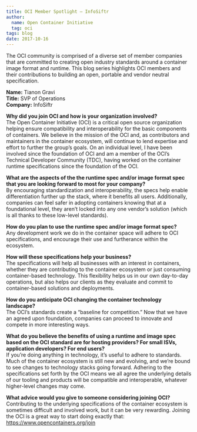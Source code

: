 ```yaml
---
title: OCI Member Spotlight – InfoSiftr
author:
  name: Open Container Initiative
  tag: oci
tags: blog
date: 2017-10-16
---
```


The OCI community is comprised of a diverse set of member companies that are committed to creating open industry standards around a container image format and runtime. This blog series highlights OCI members and their contributions to building an open, portable and vendor neutral specification.  

**Name:** Tianon Gravi  
**Title:** SVP of Operations  
**Company:** InfoSiftr  

**Why did you join OCI and how is your organization involved?**  
The Open Container Initiative (OCI) is a critical open source organization helping ensure compatibility and interoperability for the basic components of containers. We believe in the mission of the OCI and, as contributors and maintainers in the container ecosystem, will continue to lend expertise and effort to further the group’s goals. On an individual level, I have been involved since the foundation of OCI and am a member of the OCI’s Technical Developer Community (TDC), having worked on the container runtime specifications since the foundation of the OCI.

**What are the aspects of the the runtime spec and/or image format spec that you are looking forward to most for your company?**  
By encouraging standardization and interoperability, the specs help enable differentiation further up the stack, where it benefits all users.  Additionally, companies can feel safer in adopting containers knowing that at a foundational level, they aren’t locked into any one vendor’s solution (which is all thanks to these low-level standards).

**How do you plan to use the runtime spec and/or image format spec?**  
Any development work we do in the container space will adhere to OCI specifications, and encourage their use and furtherance within the ecosystem.

**How will these specifications help your business?**  
The specifications will help all businesses with an interest in containers, whether they are contributing to the container ecosystem or just consuming container-based technology.  This flexibility helps us in our own day-to-day operations, but also helps our clients as they evaluate and commit to container-based solutions and deployments.

**How do you anticipate OCI changing the container technology landscape?**  
The OCI’s standards create a “baseline for competition.”  Now that we have an agreed upon foundation, companies can proceed to innovate and compete in more interesting ways.

**What do you believe the benefits of using a runtime and image spec based on the OCI standard are for hosting providers?  For small ISVs, application developers? For end users?**  
If you’re doing anything in technology, it’s useful to adhere to standards. Much of the container ecosystem is still new and evolving, and we’re bound to see changes to technology stacks going forward. Adhering to the specifications set forth by the OCI means we all agree the underlying details of our tooling and products will be compatible and interoperable, whatever higher-level changes may come.

**What advice would you give to someone considering joining OCI?**
Contributing to the underlying specifications of the container ecosystem is sometimes difficult and involved work, but it can be very rewarding. Joining the OCI is a great way to start doing exactly that: https://www.opencontainers.org/join
